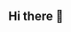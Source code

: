 ## Hi there 👋

<!--
**Bartho45/Bartho45** is a ✨ _special_ ✨ repository because its `README.md` (this file) appears on your GitHub profile.

Here are some ideas to get you started:

- 🔭 I’m currently working on ...To Do list app.
- 🌱 I’m currently learning ... chatbot build up
- 👯 I’m looking to collaborate on ... personal website.
- 🤔 I’m looking for help with ...image classification.
- 📫 How to reach me: ... Whatsapp 08073153591
- 😄 Pronouns: ...Bartho
- ⚡ Fun fact: ... im a chill guy 
-->
